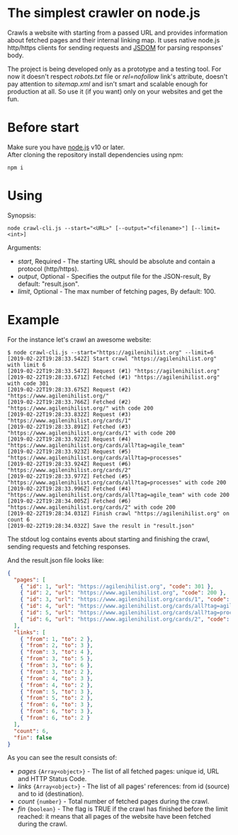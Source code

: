 # The simplest crawler on node.js
Crawls a website with starting from a passed URL and provides information about fetched pages and their internal linking map. It uses native node.js http/https clients for sending requests and [JSDOM](https://github.com/jsdom/jsdom) for parsing responses' body.
 
The project is being developed only as a prototype and a testing tool. For now it doesn't respect *robots.txt* file or *rel=nofollow* link's attribute, doesn't pay attention to *sitemap.xml* and isn't smart and scalable enough for production at all. So use it (if you want) only on your websites and get the fun.

# Before start
Make sure you have [node.js](https://nodejs.org/en/download/) v10 or later.  
After cloning the repository install dependencies using npm:
```
npm i
```

# Using
Synopsis:
```
node crawl-cli.js --start="<URL>" [--output="<filename>"] [--limit=<int>]
```

Arguments:
- *start*, Required - The starting URL should be absolute and contain a protocol (http/https).
- *output*, Optional - Specifies the output file for the JSON-result, By default: "result.json".
- *limit*, Optional - The max number of fetching pages, By default: 100.

# Example
For the instance let's crawl an awesome website:
```
$ node crawl-cli.js --start="https://agilenihilist.org" --limit=6
[2019-02-22T19:28:33.542Z] Start crawl "https://agilenihilist.org" with limit 6
[2019-02-22T19:28:33.547Z] Request (#1) "https://agilenihilist.org"
[2019-02-22T19:28:33.671Z] Fetched (#1) "https://agilenihilist.org" with code 301
[2019-02-22T19:28:33.675Z] Request (#2) "https://www.agilenihilist.org/"
[2019-02-22T19:28:33.766Z] Fetched (#2) "https://www.agilenihilist.org/" with code 200
[2019-02-22T19:28:33.832Z] Request (#3) "https://www.agilenihilist.org/cards/1"
[2019-02-22T19:28:33.891Z] Fetched (#3) "https://www.agilenihilist.org/cards/1" with code 200
[2019-02-22T19:28:33.922Z] Request (#4) "https://www.agilenihilist.org/cards/all?tag=agile_team"
[2019-02-22T19:28:33.923Z] Request (#5) "https://www.agilenihilist.org/cards/all?tag=processes"
[2019-02-22T19:28:33.924Z] Request (#6) "https://www.agilenihilist.org/cards/2"
[2019-02-22T19:28:33.977Z] Fetched (#5) "https://www.agilenihilist.org/cards/all?tag=processes" with code 200
[2019-02-22T19:28:33.996Z] Fetched (#4) "https://www.agilenihilist.org/cards/all?tag=agile_team" with code 200
[2019-02-22T19:28:34.005Z] Fetched (#6) "https://www.agilenihilist.org/cards/2" with code 200
[2019-02-22T19:28:34.031Z] Finish crawl "https://agilenihilist.org" on count 6
[2019-02-22T19:28:34.032Z] Save the result in "result.json"
```

The stdout log contains events about starting and finishing the crawl, sending requests and fetching responses.

And the result.json file looks like:
```json
{
  "pages": [
    { "id": 1, "url": "https://agilenihilist.org", "code": 301 },
    { "id": 2, "url": "https://www.agilenihilist.org", "code": 200 },
    { "id": 3, "url": "https://www.agilenihilist.org/cards/1", "code": 200 },
    { "id": 4, "url": "https://www.agilenihilist.org/cards/all?tag=agile_team", "code": 200 },
    { "id": 5, "url": "https://www.agilenihilist.org/cards/all?tag=processes", "code": 200 },
    { "id": 6, "url": "https://www.agilenihilist.org/cards/2", "code": 200 }
  ],
  "links": [
    { "from": 1, "to": 2 },
    { "from": 2, "to": 3 },
    { "from": 3, "to": 4 },
    { "from": 3, "to": 5 },
    { "from": 3, "to": 6 },
    { "from": 3, "to": 2 },
    { "from": 4, "to": 3 },
    { "from": 4, "to": 2 },
    { "from": 5, "to": 3 },
    { "from": 5, "to": 2 },
    { "from": 6, "to": 3 },
    { "from": 6, "to": 3 },
    { "from": 6, "to": 2 }
  ],
  "count": 6,
  "fin": false
}
```

As you can see the result consists of:
- *pages* `{Array<object>}` - The list of all fetched pages: unique id, URL and HTTP Status Code.
- *links* `{Array<object>}` - The list of all pages' references: from id (source) and to id (destination).
- *count* `{number}` - Total number of fetched pages during the crawl.
- *fin* `{boolean}` - The flag is TRUE if the crawl has finished before the limit reached: it means that all pages of the website have been fetched during the crawl.
